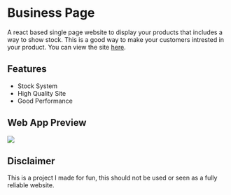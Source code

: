 
# Business Page

A react based single page website to display your products that includes a way to show stock. This is a good way to make your customers intrested in your product. You can view the site [here](https://businesssitevape.vercel.app/).


## Features

- Stock System
- High Quality Site
- Good Performance




## Web App Preview
![](https://i.imgur.com/0m4jDCq.png)





## Disclaimer
This is a project I made for fun, this should not be used or seen as a fully reliable website. 
